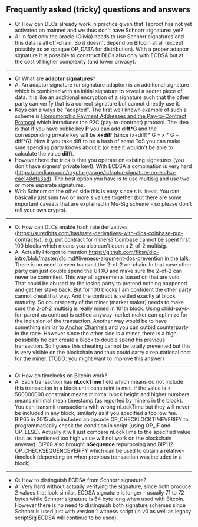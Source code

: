 ## Frequently asked (tricky) questions and answers

- Q: How can DLCs already work in practice given that Taproot has not yet activated on mainnet and we thus don't have Schnorr signatures yet?
- A: In fact only the oracle (Olivia) needs to use Schnorr signatures and
this data is all off-chain. So it doesn't depend on Bitcoin at all (except possibly as an opaque OP_DATA for distribution). With a proper adaptor signature it is possible to construct DLCs also only with ECDSA but at the cost of higher complexity (and lower privacy).
***
- Q: What are **adaptor signatures**?
- A: An adaptor signature (or signature adaptor) is an additional signature which is combined with an initial signature to reveal a secret piece of data. It is like an additional encryption of a signature such that the other party can verify that is a correct signature but cannot directly use it.
- Keys can always be "adapted". The first well known example of such a scheme is [Homomorphic Payment Addresses and the Pay-to-Contract Protocol](https://arxiv.org/pdf/1212.3257.pdf) which introduces the P2C (pay-to-contract) protocol. The idea is that if you have public key **P** you can add **diff*G** and the corresponding private key will be **x+diff** (since (x+diff)* G = x * G + diff*G). Now if you take diff to be a hash of some ToS you can make sure spending party knows about it (or else it wouldn't be able to calculate the value **diff**).
- However here the trick is that you operate on existing signatures (you don't have signers' private key!). With ECDSA a combination is very hard (https://medium.com/crypto-garage/adaptor-signature-on-ecdsa-cac148dfa3ad). The best option you have is to use multisig and use two or more separate signatures.
- With Schnorr on the other side this is easy since s is linear. You can basically just sum two or more s values together (but there are some important caveats that are explained in Mu-Sig scheme - so please don't roll your own crypto).
***
- Q: How can DLCs enable hash rate derivatives (https://suredbits.com/hashrate-derivatives-with-dlcs-coinbase-put-contracts/), e.g. put contract for miners? Coinbase cannot be spent first 100 blocks which means you also can't open a 2-of-2 multisig.
- A: Actually I forgot to mention https://github.com/fiksn/dlc-intro/blob/master/dlc.md#liveness-argument-dos-prevention in the talk. There is no need to even transmit the 2-of-2 on-chain. In that case other party can just double spend the UTXO and make sure the 2-of-2 can never be commited. This way all agreements based on that are void. That could be abused by the losing party to pretend nothing happened and get her stake back. But for 100 blocks I am confident the other party cannot cheat that way. And the contract is settled exactly at block maturity. So counterparty of the miner (market maker) needs to make sure the 2-of-2 multisig is really mined in 101th block. Using
child-pays-for-parent as contract is settled anyway market maker can optimize for the inclusion of the transaction. Another way would be to have something similar to [Anchor Channels](https://lightning.engineering/posts/2021-01-28-lnd-v0.12/) and you can outbid counterparty in the race. However since the other side is a miner, there is a high possibility he can create a block to double spend his previous transaction. So I guess this cheating cannot be totally prevented but this is very visible on the blockchain and thus could carry a reputational cost for the miner. (TODO: you might want to improve this answer)
***
- Q: How do timelocks on Bitcoin work?
- A: Each transaction has **nLockTime** field which means do not include this transaction in a block until constraint is met. If the value is < 500000000 constraint means minimal block height and higher numbers means minimal mean timestamp (as reported by miners in the block). You can transmit transactions with wrong nLockTime but they will never be included in any block, similarly as if you specified a too low fee. BIP65 in 2015 also included an opcode OP_CHECKLOCKTIMEVERIFY to programmatically check the condition in script (using OP_IF and OP_ELSE). Actually it will just compare nLockTime to the specified value (but as mentioned too high value will not work on the blockchain anyway). BIP68 also brought **nSequence** repurposing and BIP112 OP_CHECKSEQUENCEVERIFY which can be used to obtain a relative-timelock (depending on when previous transaction was included in a block).
***
- Q: How to distinguish ECDSA from Schnorr signature?
- A: Very hard without actually verifying the signature, since both produce 2 values that look similar. ECDSA signature is longer - usually 71 to 72 bytes while Schnorr signature is 64 byte long when used with Bitcoin. However there is no need to distinguish both signature schemes since Schnorr is used just with version 1 witness script (in v0 as well as legacy scriptSig ECDSA will continue to be used).
